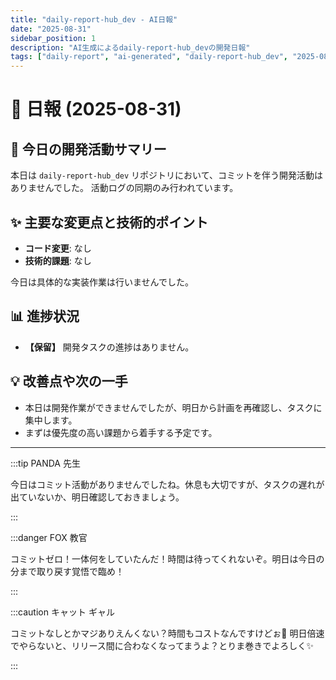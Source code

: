 ```yaml
---
title: "daily-report-hub_dev - AI日報"
date: "2025-08-31"
sidebar_position: 1
description: "AI生成によるdaily-report-hub_devの開発日報"
tags: ["daily-report", "ai-generated", "daily-report-hub_dev", "2025-08-31"]
---
```


# 📝 日報 (2025-08-31)

## 🚀 今日の開発活動サマリー
本日は `daily-report-hub_dev` リポジトリにおいて、コミットを伴う開発活動はありませんでした。
活動ログの同期のみ行われています。

## ✨ 主要な変更点と技術的ポイント
- **コード変更**: なし
- **技術的課題**: なし

今日は具体的な実装作業は行いませんでした。

## 📊 進捗状況
- **【保留】** 開発タスクの進捗はありません。

## 💡 改善点や次の一手
- 本日は開発作業ができませんでしたが、明日から計画を再確認し、タスクに集中します。
- まずは優先度の高い課題から着手する予定です。

---

:::tip PANDA 先生

今日はコミット活動がありませんでしたね。休息も大切ですが、タスクの遅れが出ていないか、明日確認しておきましょう。

:::

:::danger FOX 教官

コミットゼロ！一体何をしていたんだ！時間は待ってくれないぞ。明日は今日の分まで取り戻す覚悟で臨め！

:::

:::caution キャット ギャル

コミットなしとかマジありえんくない？時間もコストなんですけどぉ💸 明日倍速でやらないと、リリース間に合わなくなってまうよ？とりま巻きでよろしく✨

:::